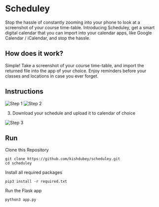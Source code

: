 # Scheduley
Stop the hassle of constantly zooming into your phone to look at a screenshot of your course time-table. Introducing Scheduley, get a smart digital calendar that you can import into your calendar apps, like Google Calendar / iCalendar, and stop the hassle.

## How does it work?
Simple! Take a screenshot of your course time-table, and import the returned file into the app of your choice. Enjoy reminders before your classes and locations in case you ever forget.

## Instructions
![Step 1](https://i.ibb.co/JtjRR3V/Screenshot-2020-11-25-at-1-50-06-PM.png)
![Step 2](https://i.ibb.co/JCV9tmC/Screenshot-2020-11-25-at-1-50-14-PM.png)

3) Download your schedule and upload it to calendar of choice

![Step 3](https://s2.gifyu.com/images/step4.gif)


## Run
Clone this Repository
```
git clone https://github.com/kishdubey/scheduley.git
cd scheduley
```
Install all required packages
```
pip3 install -r required.txt
```
Run the Flask app
```
python3 app.py
```
